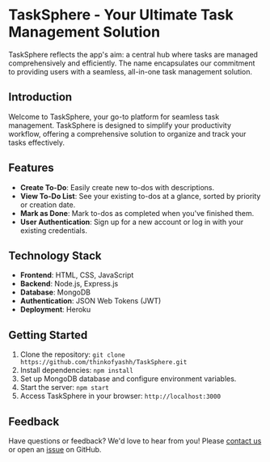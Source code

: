 # TaskSphere - Your Ultimate Task Management Solution
TaskSphere reflects the app's aim: a central hub where tasks are managed comprehensively and efficiently. The name encapsulates our commitment to providing users with a seamless, all-in-one task management solution.


## Introduction

Welcome to TaskSphere, your go-to platform for seamless task management. TaskSphere is designed to simplify your productivity workflow, offering a comprehensive solution to organize and track your tasks effectively.

## Features

- **Create To-Do**: Easily create new to-dos with descriptions.
- **View To-Do List**: See your existing to-dos at a glance, sorted by priority or creation date.
- **Mark as Done**: Mark to-dos as completed when you've finished them.
- **User Authentication**: Sign up for a new account or log in with your existing credentials.


## Technology Stack

- **Frontend**: HTML, CSS, JavaScript
- **Backend**: Node.js, Express.js
- **Database**: MongoDB
- **Authentication**: JSON Web Tokens (JWT)
- **Deployment**: Heroku

## Getting Started

1. Clone the repository: `git clone https://github.com/thinkofyashh/TaskSphere.git`
2. Install dependencies: `npm install`
3. Set up MongoDB database and configure environment variables.
4. Start the server: `npm start`
5. Access TaskSphere in your browser: `http://localhost:3000`


## Feedback

Have questions or feedback? We'd love to hear from you! Please [contact us](mailto:yashrawat682@gmail.com) or open an [issue](https://github.com/thinkofyashh/TaskSphere/issues) on GitHub.
